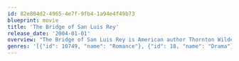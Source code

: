 ```yaml
---
id: 82e804d2-4965-4e7f-9fb4-1a94e4f49b73
blueprint: movie
title: 'The Bridge of San Luis Rey'
release_date: '2004-01-01'
overview: "The Bridge of San Luis Rey is American author Thornton Wilder's second novel, first published in 1927 to worldwide acclaim. It tells the story of several interrelated people who die in the collapse of an Inca rope-fiber suspension bridge in Peru, and the events that lead up to their being on the bridge.[ A friar who has witnessed the tragic accident then goes about inquiring into the lives of the victims, seeking some sort of cosmic answer to the question of why each had to die. The novel won the Pulitzer Prize in 1928."
genres: '[{"id": 10749, "name": "Romance"}, {"id": 18, "name": "Drama"}]'
---
```

